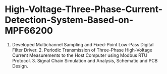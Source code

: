# High-Voltage-Three-Phase-Current-Detection-System-Based-on-MPF66200
1. Developed Multichannel Sampling and Fixed-Point Low-Pass Digital Filter Driver. 2. Periodic Transmission of Three-Phase High-Voltage Current Measurements to the Host Computer using Modbus RTU Protocol. 3. Signal Chain Simulation and Analysis, Schematic and PCB Design.
